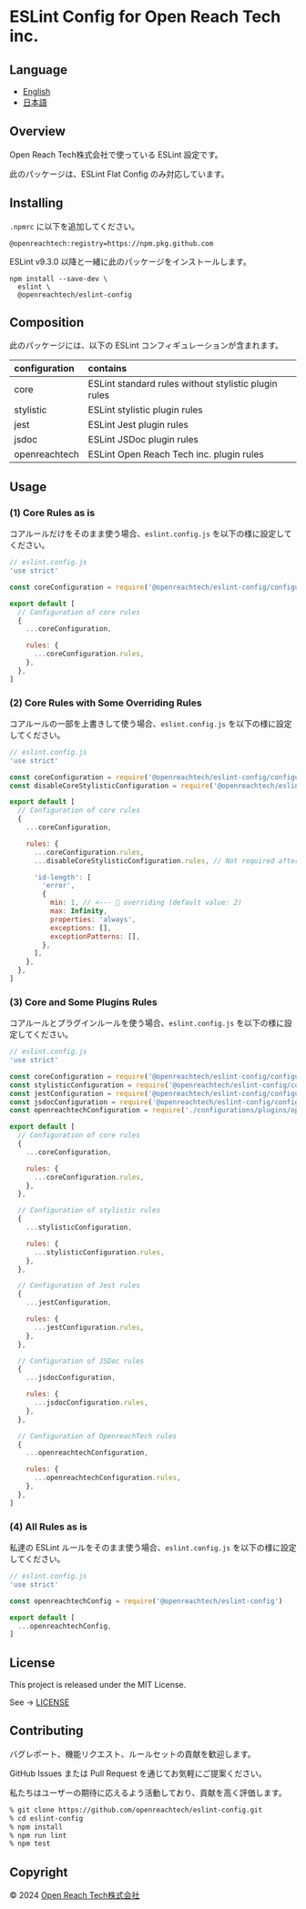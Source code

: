 # ESLint Config for Open Reach Tech inc.

## Language

* [English](./README.md)
* [日本語](./README.ja.md)

## Overview

Open Reach Tech株式会社で使っている ESLint 設定です。

此のパッケージは、ESLint Flat Config のみ対応しています。

## Installing

`.npmrc` に以下を追加してください。

```
@openreachtech:registry=https://npm.pkg.github.com
```

ESLint v9.3.0 以降と一緒に此のパッケージをインストールします。

```
npm install --save-dev \
  eslint \
  @openreachtech/eslint-config
```

## Composition

此のパッケージには、以下の ESLint コンフィギュレーションが含まれます。

| configuration | contains |
| :-- | :-- |
| core | ESLint standard rules without stylistic plugin rules |
| stylistic | ESLint stylistic plugin rules |
| jest | ESLint Jest plugin rules |
| jsdoc | ESLint JSDoc plugin rules |
| openreachtech | ESLint Open Reach Tech inc. plugin rules |

##  Usage

### (1) Core Rules as is

コアルールだけをそのまま使う場合、`eslint.config.js` を以下の様に設定してください。

```js
// eslint.config.js
'use strict'

const coreConfiguration = require('@openreachtech/eslint-config/configurations/core')

export default [
  // Configuration of core rules
  {
    ...coreConfiguration,

    rules: {
      ...coreConfiguration.rules,
    },
  },
]
```

### (2) Core Rules with Some Overriding Rules

コアルールの一部を上書きして使う場合、`eslint.config.js` を以下の様に設定してください。


```js
// eslint.config.js
'use strict'

const coreConfiguration = require('@openreachtech/eslint-config/configurations/core')
const disableCoreStylisticConfiguration = require('@openreachtech/eslint-config/configurations/disableCoreStylistic')

export default [
  // Configuration of core rules
  {
    ...coreConfiguration,

    rules: {
      ...coreConfiguration.rules,
      ...disableCoreStylisticConfiguration.rules, // Not required after v10.

      'id-length': [
        'error',
        {
          min: 1, // <--- 👀 overriding (default value: 2)
          max: Infinity,
          properties: 'always',
          exceptions: [],
          exceptionPatterns: [],
        },
      ],
    },
  },
]
```

### (3) Core and Some Plugins Rules

コアルールとプラグインルールを使う場合、`eslint.config.js` を以下の様に設定してください。

```js
// eslint.config.js
'use strict'

const coreConfiguration = require('@openreachtech/eslint-config/configurations/core')
const stylisticConfiguration = require('@openreachtech/eslint-config/configurations/plugins/stylistic')
const jestConfiguration = require('@openreachtech/eslint-config/configurations/plugins/jest')
const jsdocConfiguration = require('@openreachtech/eslint-config/configurations/plugins/jsdoc')
const openreachtechConfiguration = require('./configurations/plugins/openreachtech')

export default [
  // Configuration of core rules
  {
    ...coreConfiguration,

    rules: {
      ...coreConfiguration.rules,
    },
  },

  // Configuration of stylistic rules
  {
    ...stylisticConfiguration,

    rules: {
      ...stylisticConfiguration.rules,
    },
  },

  // Configuration of Jest rules
  {
    ...jestConfiguration,

    rules: {
      ...jestConfiguration.rules,
    },
  },

  // Configuration of JSDoc rules
  {
    ...jsdocConfiguration,

    rules: {
      ...jsdocConfiguration.rules,
    },
  },

  // Configuration of OpenreachTech rules
  {
    ...openreachtechConfiguration,

    rules: {
      ...openreachtechConfiguration.rules,
    },
  },
]
```

### (4) All Rules as is

私達の ESLint ルールをそのまま使う場合、`eslint.config.js` を以下の様に設定してください。

```js
// eslint.config.js
'use strict'

const openreachtechConfig = require('@openreachtech/eslint-config')

export default [
  ...openreachtechConfig,
]
```

## License

This project is released under the MIT License.

See → [LICENSE](./LICENSE)

## Contributing

バグレポート、機能リクエスト、ルールセットの貢献を歓迎します。

GitHub Issues または Pull Request を通じてお気軽にご提案ください。

私たちはユーザーの期待に応えるよう活動しており、貢献を高く評価します。

```sh
% git clone https://github.com/openreachtech/eslint-config.git
% cd eslint-config
% npm install
% npm run lint
% npm test
```

## Copyright

© 2024 [Open Reach Tech株式会社](https://openreach.tech)
